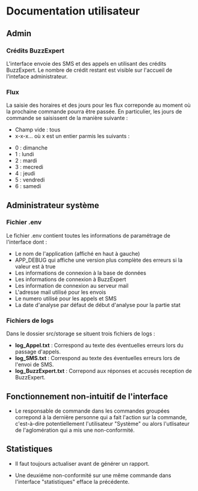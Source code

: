 # Documentation utilisateur

## Admin

### Crédits BuzzExpert

L'interface envoie des SMS et des appels en utilisant des crédits BuzzExpert. Le nombre de crédit restant est visible sur l'accueil de l'inteface administrateur. 

### Flux
La saisie des horaires et des jours pour les flux correponde au moment où la prochaine commande pourra être passée. En particulier, les jours de commande se saisissent de la manière suivante :
* Champ vide : tous
* x-x-x... où x est un entier parmis les suivants :
- 0 : dimanche
- 1 : lundi
- 2 : mardi
- 3 : mecredi
- 4 : jeudi
- 5 : vendredi
- 6 : samedi

## Administrateur système

### Fichier .env

Le fichier .env contient toutes les informations de paramétrage de l'interface dont :
* Le nom de l'application (affiché en haut à gauche)
* APP_DEBUG qui affiche une version plus complète des erreurs si la valeur est à true
* Les informations de connexion à la base de données
* Les informations de connexion à BuzzExpert
* Les information de connexion au serveur mail
* L'adresse mail utilisé pour les envois
* Le numero utilisé pour les appels et SMS
* La date d'analyse par défaut de début d'analyse pour la partie stat


### Fichiers de logs

Dans le dossier src/storage se situent trois fichiers de logs :

* **log_Appel.txt** : Correspond au texte des éventuelles erreurs lors du passage d'appels.
* **log_SMS.txt** : Correspond au texte des éventuelles erreurs lors de l'envoi de SMS.
* **log_BuzzExpert.txt** : Correpond aux réponses et accusés reception de BuzzExpert.

## Fonctionnement non-intuitif de l'interface

* Le responsable de commande dans les commandes groupées correpond à la dernière personne qui a fait l'action sur la commande, c'est-à-dire potentiellement l'utilisateur "Système" ou alors l'utlisateur de l'aglomération qui a mis une non-conformité.



## Statistiques

* Il faut toujours actualiser avant de générer un rapport.

* Une deuxiéme non-conformité sur une même commande dans l'interface "statistiques" efface la précédente. 
